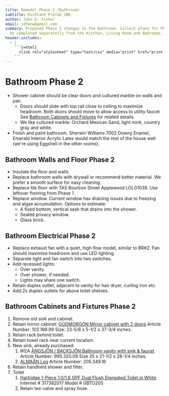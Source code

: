```yaml
---
title: Remodel Phase 2 (Bathroom)
subtitle: Richland Prefab 2BR
author: John D. Fisher
email: jdfenw@gmail.com
summary: Proposed Phase 2 changes to the Bathroom. Collect plans for Phase 2 to
  be completed separatetly from the Kitchen, Living Room and Bedrooms.
header-includes:
  - |
    ```{=html}
      <link rel="stylesheet" type="text/css" media="print" href="print.css" />
    ```
---
```


<!-- markdownlint-disable MD025 -->

# Bathroom Phase 2

<!-- markdownlint-enable MD025 -->

- Shower cabinet should be clear doors and cultured marble on walls and pan.
  - Doors should slide with top rail close to ceiling to maximize
    headroom. Both doors should move to allow access to utility faucet See
    [Bathroom Cabinets and Fixtures](#bathroom-cabinets-and-fixtures-phase-2)
    for related details.
  - We like cultured marble: Orchard Mexican Sand, light mink, country gray and
    white.
- Finish and paint bathroom. Sherwin Williams 7002 Downy Enamel, Emerald
  Interior Acrylic Latex would match the rest of the house well (we're using
  Eggshell in the other rooms).

## Bathroom Walls and Floor Phase 2

- Insulate the floor and walls.
- Replace bathroom walls with drywall or recommend better material. We prefer a
  smooth surface for easy cleaning.
- Replace tile floor with TAS Bourbon Street Applewood LOLG1039. Use leftover
  flooring from Phase 1.
- Replace window. Current window has draining issues due to freezing and algae
  accumulation. Options to estimate:
  - A fixed bottom, vertical sash that drains into the shower.
  - Sealed privacy window.
  - Glass brick.

## Bathroom Electrical Phase 2

- Replace exhaust fan with a quiet, high flow model, similar to BR#2. Fan
  should maximize headroom and use LED lighting.
- Separate light and fan switch into two switches.
- Add recessed lights:
  - Over vanity
  - Over shower, if needed.
  - Lights may share one switch.
- Retain duplex outlet, adjacent to vanity for hair dryer, curling iron etc.
- Add 2x duplex outlets for above toilet shelves.

## Bathroom Cabinets and Fixtures Phase 2

1. Remove old sink and cabinet.
2. Retain mirror cabinet:
   [GODMORGON Mirror cabinet with 2 doors](https://www.ikea.com/us/en/catalog/products/10218999/ "GODMORGON")
   Article Number: 102.189.99 Size: 23-5/8 x 5-1/2 x 37-3/4 inches.
3. Retain rack behind toilet.
4. Retain towel rack near current location.
5. New sink, already purchased:
   1. IKEA [ÄNGSJÖN / BACKSJÖN Bathroom vanity with sink & faucet](https://www.ikea.com/us/en/p/aengsjoen-backsjoen-bathroom-vanity-with-sink-faucet-brown-oak-effect-black-marble-effect-s99532009/)
      Article Number: 995.320.09 Size 25 x 21-1/2 x 28-1/4 inches.
   2. [ALMAÅN Leg](https://www.ikea.com/us/en/p/almaan-leg-stainless-steel-20534916/)
      Article Number: 205.349.16
6. Retain handheld shower and filter.
7. Toilet
   1. [Hartridge 1-Piece 1.0/1.6 GPF Dual Flush Elongated Toilet in White](https://www.homedepot.com/p/Glacier-Bay-Hartridge-1-Piece-1-0-1-6-GPF-Dual-Flush-Elongated-Toilet-in-White-GBTO205/317382017)
      Internet # 317382017 Model # GBTO205
   2. Retain tee-valve and spray hose.
